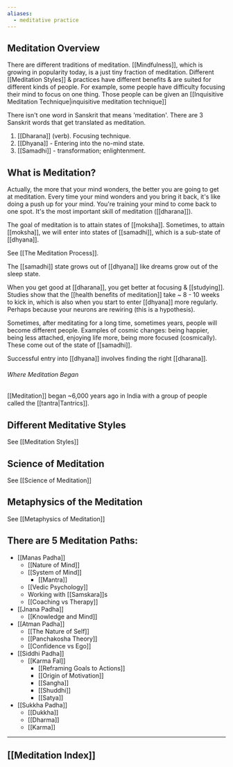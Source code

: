```yaml
---
aliases:
  - meditative practice
---
```

## Meditation Overview

There are different traditions of meditation. [[Mindfulness]], which is growing in popularity today, is a just tiny fraction of meditation. Different [[Meditation Styles]] & practices have different benefits & are suited for different kinds of people.
	For example, some people have difficulty focusing their mind to focus on one thing. Those people can be given an [[Inquisitive Meditation Technique|inquisitive meditation technique]]

There isn't one word in Sanskrit that means 'meditation'. There are 3 Sanskrit words that get translated as meditation.
1) [[Dharana]] (verb). Focusing technique.
2) [[Dhyana]] - Entering into the no-mind state.
3) [[Samadhi]] - transformation; enlightenment.

## What is Meditation?

Actually, the more that your mind wonders, the better you are going to get at meditation. Every time your mind wonders and you bring it back, it's like doing a push up for your mind. You're training your mind to come back to one spot. It's the most important skill of meditation ([[dharana]]).

The goal of meditation is to attain states of [[moksha]]. Sometimes, to attain [[moksha]], we will enter into states of [[samadhi]], which is a sub-state of [[dhyana]].

See [[The Meditation Process]].

The [[samadhi]] state grows out of [[dhyana]] like dreams grow out of the sleep state.

When you get good at [[dharana]], you get better at focusing & [[studying]]. Studies show that the [[health benefits of meditation]] take ~ 8 - 10 weeks to kick in, which is also when you start to enter [[dhyana]] more regularly. Perhaps because your neurons are rewiring (this is a hypothesis).

Sometimes, after meditating for a long time, sometimes years, people will become different people. Examples of cosmic changes: being happier, being less attached, enjoying life more, being more focused (cosmically). These come out of the state of [[samadhi]].

Successful entry into [[dhyana]] involves finding the right [[dharana]].

###### Where Meditation Began
[[Meditation]] began ~6,000 years ago in India with a group of people called the [[tantra|Tantrics]].

## Different Meditative Styles
See [[Meditation Styles]]

## Science of Meditation
See [[Science of Meditation]]

## Metaphysics of the Meditation
See [[Metaphysics of Meditation]]

## There are 5 Meditation Paths:
- [[Manas Padha]]
	- [[Nature of Mind]]
	- [[System of Mind]]
		- [[Mantra]]
	- [[Vedic Psychology]]
	- Working with [[Samskara]]s
	- [[Coaching vs Therapy]]
- [[Jnana Padha]]
	- [[Knowledge and Mind]]
- [[Atman Padha]]
	- [[The Nature of Self]]
	- [[Panchakosha Theory]]
	- [[Confidence vs Ego]]
- [[Siddhi Padha]]
	- [[Karma  Fal]]
		- [[Reframing Goals to Actions]]
		- [[Origin of Motivation]]
		- [[Sangha]]
		- [[Shuddhi]]
		- [[Satya]]
- [[Sukkha Padha]]
	- [[Dukkha]]
	- [[Dharma]]
	- [[Karma]]

---
## [[Meditation Index]]
